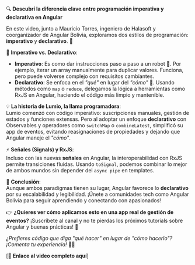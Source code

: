 🔍 **Descubrí la diferencia clave entre programación imperativa y declarativa en Angular**  

En este video, junto a Mauricio Torres, ingeniero de Halasoft y coorganizador de Angular Bolivia, exploramos dos estilos de programación: **imperativo** y **declarativo**. 🚀  

📌 **Imperativo vs. Declarativo**:  
- **Imperativo**: Es como dar instrucciones paso a paso a un robot 🦾. Por ejemplo, iterar un array manualmente para duplicar valores. Funciona, pero puede volverse complejo con requisitos cambiantes.  
- **Declarativo**: Se enfoca en el *"qué"* en lugar del *"cómo"* 🧠. Usando métodos como `map` o `reduce`, delegamos la lógica a herramientas como RxJS en Angular, haciendo el código más limpio y mantenible.  

💡 **La historia de Lumio, la llama programadora**:  
Lumio comenzó con código imperativo: suscripciones manuales, gestión de estados y funciones extensas. Pero al adoptar un enfoque **declarativo** con Observables y operadores como `switchMap` o `combineLatest`, simplificó su app de eventos, evitando reasignaciones de propiedades y dejando que Angular maneje el *"cómo"*.  

⚡ **Señales (Signals) y RxJS**:  
Incluso con las nuevas **señales** en Angular, la interoperabilidad con RxJS permite transiciones fluidas. Usando `toSignal`, podemos combinar lo mejor de ambos mundos sin depender del `async pipe` en templates.  

🌟 **Conclusión**:  
Aunque ambos paradigmas tienen su lugar, Angular favorece lo **declarativo** por su escalabilidad y legibilidad. ¡Únete a comunidades tech como Angular Bolivia para seguir aprendiendo y conectando con apasionados!  

👉 **¿Quieres ver cómo aplicamos esto en una app real de gestión de eventos?** ¡Suscríbete al canal y no te pierdas los próximos tutorials sobre Angular y buenas prácticas! 🚀  

*¿Prefieres código que diga "qué hacer" en lugar de "cómo hacerlo"? ¡Comenta tu experiencia!* 💬✨  

[🔗 **Enlace al video completo aquí**]